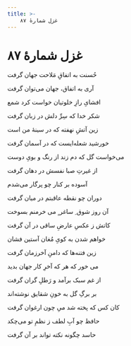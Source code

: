 ```yaml
---
title: >-
    غزل شمارهٔ ۸۷
---
```

# غزل شمارهٔ ۸۷

<div class="b" id="bn1"><div class="m1"><p>حُسنت به اتفاقِ مَلاحت جهان گرفت</p></div>
<div class="m2"><p>آری به اتفاق، جهان می‌توان گرفت</p></div></div>
<div class="b" id="bn2"><div class="m1"><p>افشایِ رازِ خلوتیان خواست کرد شمع</p></div>
<div class="m2"><p>شکر خدا که سِرِّ دلش در زبان گرفت</p></div></div>
<div class="b" id="bn3"><div class="m1"><p>زین آتشِ نهفته که در سینهٔ من است</p></div>
<div class="m2"><p>خورشید شعله‌ایست که در آسمان گرفت</p></div></div>
<div class="b" id="bn4"><div class="m1"><p>می‌خواست گل که دم زند از رنگ و بویِ دوست</p></div>
<div class="m2"><p>از غیرتِ صبا نفسش در دهان گرفت</p></div></div>
<div class="b" id="bn5"><div class="m1"><p>آسوده بر کنار چو پرگار می‌شدم</p></div>
<div class="m2"><p>دوران چو نقطه عاقبتم در میان گرفت</p></div></div>
<div class="b" id="bn6"><div class="m1"><p>آن روز شوق ِ ساغر ِِ می خرمنم بسوخت</p></div>
<div class="m2"><p>کاتش ز عکسِ عارضِ ساقی در آن گرفت</p></div></div>
<div class="b" id="bn7"><div class="m1"><p>خواهم شدن به کویِ مُغان آستین فشان</p></div>
<div class="m2"><p>زین فتنه‌ها که دامنِ آخرزمان گرفت</p></div></div>
<div class="b" id="bn8"><div class="m1"><p>می خور که هر که آخرِ کار جهان بدید</p></div>
<div class="m2"><p>از غم سبک برآمد و رَطلِ گران گرفت</p></div></div>
<div class="b" id="bn9"><div class="m1"><p>بر برگِ گل به خونِ شقایق نوشته‌اند</p></div>
<div class="m2"><p>کان کس که پخته شد میِ چون ارغوان گرفت</p></div></div>
<div class="b" id="bn10"><div class="m1"><p>حافظ چو آبِ لطف ز نظمِ تو می‌چکد</p></div>
<div class="m2"><p>حاسد چگونه نکته تواند بر آن گرفت</p></div></div>
